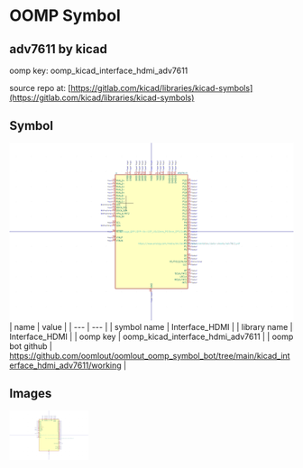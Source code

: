 # OOMP Symbol  
## adv7611  by kicad  
  
oomp key: oomp_kicad_interface_hdmi_adv7611  
  
source repo at: [https://gitlab.com/kicad/libraries/kicad-symbols](https://gitlab.com/kicad/libraries/kicad-symbols)  
## Symbol  
  
[![working.png](working_600.png)](working.png)  
| name | value | 
| --- | --- | 
| symbol name | Interface_HDMI | 
| library name | Interface_HDMI | 
| oomp key | oomp_kicad_interface_hdmi_adv7611 | 
| oomp bot github | https://github.com/oomlout/oomlout_oomp_symbol_bot/tree/main/kicad_interface_hdmi_adv7611/working | 
## Images  
  
[![working.png](working_140.png)](working.png)  
